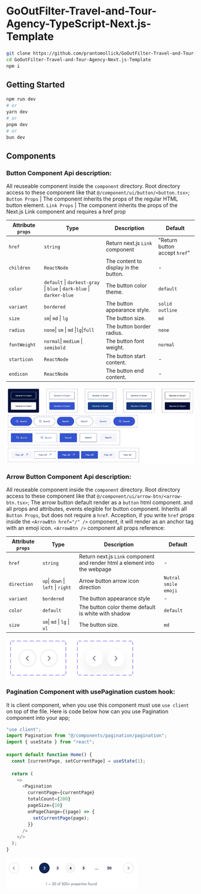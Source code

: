 # GoOutFilter-Travel-and-Tour-Agency-TypeScript-Next.js-Template

```bash
git clone https://github.com/prantomollick/GoOutFilter-Travel-and-Tour-Agency-Next.js-Template.git
cd GoOutFilter-Travel-and-Tour-Agency-Next.js-Template
npm i
```

## Getting Started

```bash
npm run dev
# or
yarn dev
# or
pnpm dev
# or
bun dev
```

## Components

### Button Component Api description:

All reuseable component inside the `component` directory. Root directory access to these component like that `@/component/ui/button/<button.tsx>`;
`Button Props` | The component inherits the props of the regular HTML button element.
`Link Props` | The component inherits the props of the Next.js Link component and requires a href prop

| Attribute `props` | Type                                                                  | Description                           | Default                       |
| ----------------- | --------------------------------------------------------------------- | ------------------------------------- | ----------------------------- |
| `href`            | `string`                                                              | Return next.js `Link` component       | "Return button accept `href`" |
| `children`        | `ReactNode`                                                           | The content to display in the button. | -                             |
| `color`           | `default` \| `darkest-gray` \| `blue` \| `dark-blue` \| `darker-blue` | The button color theme.               | `default`                     |
| `variant`         | `bordered`                                                            | The button appearance style.          | `solid outline`               |
| `size`            | `sm`\| `md` \| `lg`                                                   | The button size.                      | `md`                          |
| `radius`          | `none`\| `sm` \| `md` \|`lg`\|`full`                                  | The button border radius.             | `none`                        |
| `fontWeight`      | `normal`\| `medium` \| `semibold`                                     | The button font weight.               | `normal`                      |
| `starticon`       | `ReactNode`                                                           | The button start content.             | -                             |
| `endicon`         | `ReactNode`                                                           | The button end content.               | -                             |

![Button different variations image](./screenshot//button-screenshot.jpeg)

### Arrow Button Component Api description:

All reuseable component inside the `component` directory. Root directory access to these component like that `@/component/ui/arrow-btn/<arrow-btn.tsx>`;
The arrow button default render as a `button` html component. and all props and attributes, events elegible for button component. Inherits all `Button Props`, but does not require a `href`.
Acception, if you write `href` props inside the `<ArrowBtn href="/" />` component, it will render as an anchor tag with an emoji icon.
`<ArrowBtn />` component all props reference:

| Attribute `props` | Type                               | Description                                                                | Default              |
| ----------------- | ---------------------------------- | -------------------------------------------------------------------------- | -------------------- |
| `href`            | `string`                           | Return next.js `Link` component and render html a element into the webpage | -                    |
| `direction`       | `up`\| `down` \| `left` \| `right` | Arrow button arrow icon direction                                          | `Nutral smile emoji` |
| `variant`         | `bordered`                         | The button appearance style                                                | -                    |
| `color`           | `default`                          | The button color theme default is white with shadow                        | `default`            |
| `size`            | `sm`\| `md` \| `lg` \| `xl`        | The button size.                                                           | `md`                 |

![Arrow with Button different variations image](./screenshot/arrow-btn-screenshot.png)

### Pagination Component with usePagination custom hook:

It is client component, when you use this component must use `use client` on top of the file. Here is code below how can you use Pagination component into your app;

```javascript
"use client";
import Pagination from "@/components/pagination/pagination";
import { useState } from "react";

export default function Home() {
  const [currentPage, setCurrentPage] = useState(1);

  return (
    <>
      <Pagination
        currentPage={currentPage}
        totalCount={200}
        pageSize={10}
        onPageChange={(page) => {
          setCurrentPage(page);
        }}
      />
    </>
  );
}
```

![Pagination component](./screenshot/pagination-component.png)

